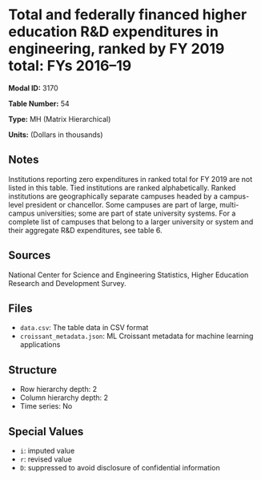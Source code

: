 # Total and federally financed higher education R&D expenditures in engineering, ranked by FY 2019 total: FYs 2016&#8211;19

**Modal ID:** 3170

**Table Number:** 54

**Type:** MH (Matrix Hierarchical)

**Units:** (Dollars in thousands)

## Notes

Institutions reporting zero expenditures in ranked total for FY 2019 are not listed in this table. Tied institutions are ranked alphabetically. Ranked institutions are geographically separate campuses headed by a campus-level president or chancellor. Some campuses are part of large, multi-campus universities; some are part of state university systems. For a complete list of campuses that belong to a larger university or system and their aggregate R&D expenditures, see table 6.

## Sources

National Center for Science and Engineering Statistics, Higher Education Research and Development Survey.

## Files

- `data.csv`: The table data in CSV format
- `croissant_metadata.json`: ML Croissant metadata for machine learning applications

## Structure

- Row hierarchy depth: 2
- Column hierarchy depth: 2
- Time series: No

## Special Values

- `i`: imputed value
- `r`: revised value
- `D`: suppressed to avoid disclosure of confidential information
